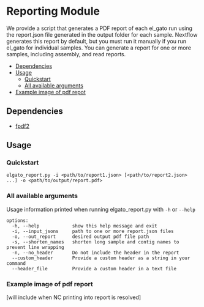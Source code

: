 # Reporting Module  

We provide a script that generates a PDF report of each el_gato run using the report.json file generated in the output folder for each sample.
Nextflow generates this report by default, but you must run it manually if you run el_gato for individual samples. You can generate a report for one or more samples, including assembly, and read reports.

* [Dependencies](#dependencies)
* [Usage](#usage)
  * [Quickstart](#quickstart)
  * [All available arguments](#all-available-arguments)
* [Example image of pdf repot](#example-image-of-pdf-report)

## Dependencies
  * [fpdf2](https://github.com/py-pdf/fpdf2)

## Usage

### Quickstart
```
elgato_report.py -i <path/to/report1.json> [<path/to/report2.json> ...] -o <path/to/output/report.pdf>
```

### All available arguments
Usage information printed when running elgato_report.py with `-h` or `--help`

```
options:
  -h, --help            show this help message and exit
  -i, --input_jsons     path to one or more report.json files
  -o, --out_report      desired output pdf file path
  -s, --shorten_names   shorten long sample and contig names to prevent line wrapping
  -n, --no_header       Do not include the header in the report
  --custom_header       Provide a custom header as a string in your command
  --header_file         Provide a custom header in a text file
```

### Example image of pdf report
[will include when NC printing into report is resolved]



